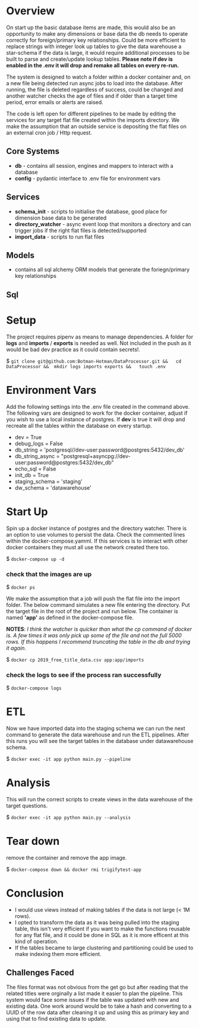 # Overview
On start up the basic database items are made, this would also be an opportunity to make any dimensions or base data the db needs to operate correctly for foreign/primary key relationships. 
Could be more efficient to replace strings with integer look up tables to give the data warehouse a star-schema if the data is large, 
it would require additional processes to be built to parse and create/update lookup tables. 
**Please note if dev is enabled in the .env it will drop and remake all tables on every re-run.**

The system is designed to watch a folder within a docker container and, on a new file being detected run async jobs to load into the database.
After running, the file is deleted regardless of success, could be changed and another watcher checks the age of files and if older than a target time period, error emails or alerts are raised. 

The code is left open for different pipelines to be made by editing the services for any target flat file created within the imports directory.
We make the assumption that an outside service is depositing the flat files on an external cron job / Http request.

## Core Systems
* **db** - contains all session, engines and mappers to interact with a database
* **config** - pydantic interface to .env file for environment vars

## Services
* **schema_init** - scripts to initialise the database, good place for dimension base data to be generated
* **directory_watcher** - async event loop that monitors a directory and can trigger jobs if the right flat files is detected/supported
* **import_data** - scripts to run flat files

## Models
* contains all sql alchemy ORM models that generate the foriegn/primary key relationships

## Sql

# Setup
The project requires pipenv as means to manage dependencies. 
A folder for **logs** and **imports** / **exports** is needed as well. 
Not included in the push as it would be bad dev practice as it could contain secrets!.

$ `
git clone git@github.com:Botman-Hotman/DataProcessor.git &&  
cd DataProcessor && 
mkdir logs imports exports &&  
touch .env
`

# Environment Vars
Add the following settings into the .env file created in the command above.
The following vars are designed to work for the docker container, adjust if you wish to use a local instance of postgres.
If **dev** is true it will drop and recreate all the tables within the database on every startup.

*  dev = True
*  debug_logs = False
*  db_string = 'postgresql//dev-user:password@postgres:5432/dev_db'
*  db_string_async = "postgresql+asyncpg://dev-user:password@postgres:5432/dev_db"
*  echo_sql = False
*  init_db = True
*  staging_schema = 'staging'
*  dw_schema = 'datawarehouse'

# Start Up
Spin up a docker instance of postgres and the directory watcher. 
There is an option to use volumes to persist the data. Check the commented lines within the docker-compose.yamml. 
If this services is to interact with other docker containers they must all use the network created there too.

$ `docker-compose up -d`

### check that the images are up
$ `docker ps`

We make the assumption that a job will push the flat file into the import folder. The below command simulates a new file entering the directory.
Put the target file in the root of the project and run below. The container is named **'app'** as defined in the docker-compose file.

**NOTES**: _I think the watcher is quicker than what the cp command of docker is. 
A few times it was only pick up some of the file and not the full 5000 rows. 
If this happens I recommend truncating the table in the db and trying it again._ 

$ `docker cp 2019_free_title_data.csv app:app/imports`

### check the logs to see if the process ran successfully

$ `docker-compose logs`



# ETL
Now we have imported data into the staging schema we can run the next command to generate the data warehouse 
and run the ETL pipelines. After this runs you will see the target tables in the database under datawarehouse schema. 

$ `docker exec -it app python main.py --pipeline`


# Analysis
This will run the correct scripts to create views in the data warehouse of the target questions.

$ `docker exec -it app python main.py --analysis`


# Tear down 
remove the container and remove the app image.

$ `docker-compose down && docker rmi trigifytest-app`



# Conclusion

* I would use views instead of making tables if the data is not large (< 1M rows).
* I opted to transform the data as it was being pulled into the staging table, 
this isn't very efficient if you want to make the functions reusable for any flat file, and it could be done in SQL as it is more efficent at this kind of operation. 
* If the tables became to large clustering and partitioning could be used to make indexing them more efficient.

## Challenges Faced
The files format was not obvious from the get go but after reading that the related titles were orginally a list made it easier to plan the pipeline. 
This system would face some issues if the table was updated with new and existing data. One work around would be to take a hash and converting to a UUID of the row data after cleaning it up and using this as primary key and using that to find existing data to update. 
